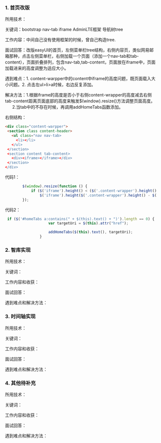 ### 1. 首页改版
所用技术：

关键词：bootstrap nav-tab iframe AdminLTE框架 导航树tree

工作内容：中间自己没有使用框架的时候，曾自己构造tree.

面试回答：改版easyUI的首页，左侧菜单栏tree结构，右侧内容页，类似网易邮箱那种，点击左侧菜单栏，右侧加载一个页面（添加一个nav-tab和tab-content），页面折叠排列，包含nav-tab,tab-content，页面放在iframe中，页面加载进来的高度调整为适应大小。

遇到难点：1. content-warpper中的content中iframe的高度问题，既页面载入大小问题。2. 点击左ul>li>a时候，右边反复添加。

解决方法：1.根据iframe的高度是否小于右侧content-wrapper的高度减去右侧tab-content距离页面底部的高度来触发$(window).resize()方法调整页面高度。
         2.当tab中的不存在时候，再调用addHomeTabs函数添加。

右侧结构：
```html
<div class="content-warpper">
 <section class content-header>
   <ul class="nav nav-tab>
     <li></li>
   </ul>
 </section>
 <section content tab-content>
   <div><iframe></iframe></div>
 </section>
</div>
```

代码1：
```javascript
        $(window).resize(function () {
            if ($('iframe').height() < ($('.content-wrapper').height() - $('iframe').closest('section')[0].offsetTop))
                $('iframe').height($('.content-wrapper').height() - $('iframe').closest('section')[0].offsetTop)
        });
```
代码2：
```javascript
 if ($('#homeTabs a:contains(" + $(this).text() + ")').length == 0) {
                    var targetUri = $(this).attr("href");

                    addHomeTabs($(this).text(), targetUri);
                }
```
### 2. 智库实现
所用技术：

关键词：

工作内容和收获：

面试回答：

遇到难点和解决方法：

### 3. 时间轴实现
所用技术：

关键词：

工作内容和收获：

面试回答：

遇到难点和解决方法：

### 4. 其他待补充
所用技术：

关键词：

工作内容和收获：

面试回答：

遇到难点和解决方法：

